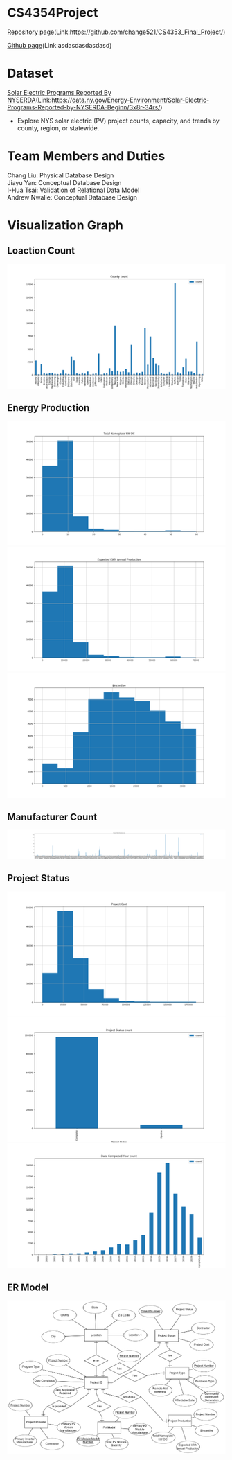 # CS4354Project

[Repository page](https://github.com/change521/CS4353_Final_Project/)(Link:https://github.com/change521/CS4353_Final_Project/)<br/>

[Github page](asdasdasdasd)(Link:asdasdasdasdasd)<br/>

# Dataset
[Solar Electric Programs Reported By NYSERDA](https://data.ny.gov/Energy-Environment/Solar-Electric-Programs-Reported-by-NYSERDA-Beginn/3x8r-34rs/)(Link:https://data.ny.gov/Energy-Environment/Solar-Electric-Programs-Reported-by-NYSERDA-Beginn/3x8r-34rs/)<br/>
- Explore NYS solar electric (PV) project counts, capacity, and trends by county, region, or statewide.

# Team Members and Duties
Chang Liu: Physical Database Design <br/>
Jiayu Yan: Conceptual Database Design   <br/>
I-Hua Tsai: Validation of Relational Data Model <br/>
Andrew Nwalie: Conceptual Database Design  <br/>

# Visualization Graph 

## Loaction Count
![Loaction Count](https://github.com/change521/CS4353_Final_Project/blob/master/Location/Solar_Electric_Loaction_countyCount.png?raw=true)  <br/>

## Energy Production
![Total Nameplate kW DC](https://github.com/change521/CS4353_Final_Project/blob/master/Project%20Production/Solar_Electric_Project_Production_Total%20Nameplate%20kW%20DCHist.png?raw=true)  <br/>
![Expected KWh Annual Production](https://github.com/change521/CS4353_Final_Project/blob/master/Project%20Production/Solar_Electric_Project_Production_Expected%20KWh%20Annual%20ProductionHist.png?raw=true)  <br/>
![Incentive](https://github.com/change521/CS4353_Final_Project/blob/master/Project%20Production/Solar_Electric_Project_Production_$IncentiveHist.png?raw=true)  <br/>

## Manufacturer Count
![PV Module ManufacturerCount](https://github.com/change521/CS4353_Final_Project/blob/master/Project%20Provider/Solar_Electric_ProjectProvider_Primary%20PV%20Module%20ManufacturerCount.png?raw=true)  <br/>

## Project Status
![Project Cost](https://github.com/change521/CS4353_Final_Project/blob/master/Project_ID/Solar_Electric_Project_Status_Project%20CostHist.png?raw=true)  <br/>
![Project Status](https://github.com/change521/CS4353_Final_Project/blob/master/Project_ID/Solar_Electric_Project_Status_Project%20StatusCount.png?raw=true)  <br/>
![Date Completed](https://github.com/change521/CS4353_Final_Project/blob/master/Project_ID/Solar_Electric_ProjectID_Date%20Completed%20YearCount.png?raw=true)  <br/>


## ER Model
![ER Model](https://github.com/change521/CS4353_Final_Project/blob/master/ERmodel/Main.png?raw=true)  <br/>
